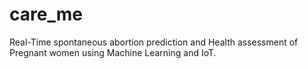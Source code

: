 # care_me
Real-Time spontaneous abortion prediction and Health assessment of  Pregnant women using Machine Learning and IoT.
